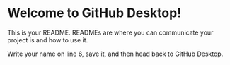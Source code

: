 # Welcome to GitHub Desktop!

This is your README. READMEs are where you can communicate your project is and how to use it.

Write your name on line 6, save it, and then head back to GitHub Desktop.
